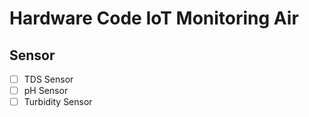 # Hardware Code IoT Monitoring Air

## Sensor
- [ ] TDS Sensor
- [ ] pH Sensor
- [ ] Turbidity Sensor